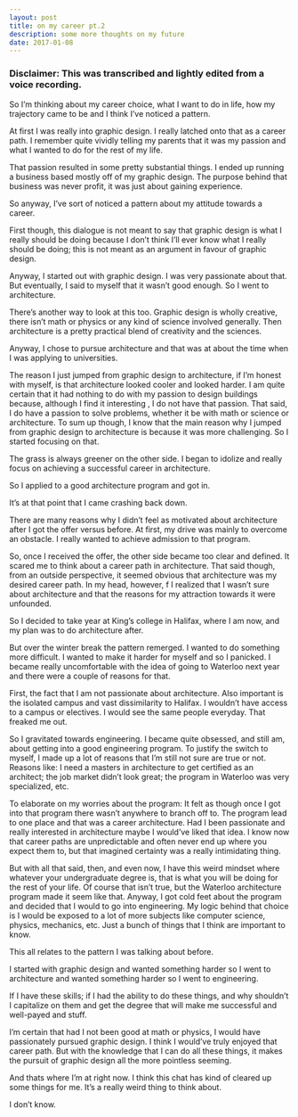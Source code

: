 ```yaml
---
layout: post
title: on my career pt.2
description: some more thoughts on my future
date: 2017-01-08
---
```


### Disclaimer: This was transcribed and lightly edited from a voice recording.

So I’m thinking about my career choice, what I want to do in life, how my trajectory came to be and I think I’ve noticed a pattern.

At first I was really into graphic design. I really latched onto that as a career path. I remember quite vividly telling my parents that it was my passion and what I wanted to do for the rest of my life.

That passion resulted in some pretty substantial things. I ended up running a business based mostly off of my graphic design. The purpose behind that business was never profit, it was just about gaining experience.

So anyway, I’ve sort of noticed a pattern about my attitude towards a career.

First though, this dialogue is not meant to say that graphic design is what I really should be doing because I don’t think I’ll ever know what I really should be doing; this is not meant as an argument in favour of graphic design.

Anyway, I started out with graphic design. I was very passionate about that. But eventually, I said to myself that it wasn’t good enough. So I went to architecture.

There’s another way to look at this too. Graphic design is wholly creative, there isn’t math or physics or any kind of science involved generally. Then architecture is a pretty practical blend of creativity and the sciences.

Anyway, I chose to pursue architecture and that was at about the time when I was applying to universities.

The reason I just jumped from graphic design to architecture, if I’m honest with myself, is that architecture looked cooler and looked harder. I am quite certain that it had nothing to do with my passion to design buildings because, although I find it interesting , I do not have that passion. That said, I do have a passion to solve problems, whether it be with math or science or architecture. To sum up though, I know that the main reason why I jumped from graphic design to architecture is because it was more challenging. So I started focusing on that.

The grass is always greener on the other side. I began to idolize and really focus on achieving a successful career in architecture.

So I applied to a good architecture program and got in.

It’s at that point that I came crashing back down.

There are many reasons why I didn’t feel as motivated about architecture after I got the offer versus before. At first, my drive was mainly to overcome an obstacle. I really wanted to achieve admission to that program.

So, once I received the offer, the other side became too clear and defined. It scared me to think about a career path in architecture. That said though, from an outside perspective, it seemed obvious that architecture was my desired career path. In my head, however, f I realized that I wasn’t sure about architecture and that the reasons for my attraction towards it were unfounded.

So I decided to take year at King’s college in Halifax, where I am now, and my plan was to do architecture after.

But over the winter break the pattern remerged. I wanted to do something more difficult. I wanted to make it harder for myself and so I panicked. I became really uncomfortable with the idea of going to Waterloo next year and there were a couple of reasons for that.

First, the fact that I am not passionate about architecture. Also important is the isolated campus and vast dissimilarity to Halifax. I wouldn’t have access to a campus or electives. I would see the same people everyday. That freaked me out.

So I gravitated towards engineering. I became quite obsessed, and still am, about getting into a good engineering program. To justify the switch to myself, I made up a lot of reasons that I’m still not sure are true or not. Reasons like: I need a masters in architecture to get certified as an architect; the job market didn’t look great; the program in Waterloo was very specialized, etc.

To elaborate on my worries about the program: It felt as though once I got into that program there wasn’t anywhere to branch off to. The program lead to one place and that was a career architecture. Had I been passionate and really interested in architecture maybe I would’ve liked that idea. I know now that career paths are unpredictable and often never end up where you expect them to, but that imagined certainty was a really intimidating thing.

But with all that said, then, and even now, I have this weird mindset where whatever your undergraduate degree is, that is what you will be doing for the rest of your life. Of course that isn’t true, but the Waterloo architecture program made it seem like that.
Anyway, I got cold feet about the program and decided that I would to go into engineering. My logic behind that choice is I would be exposed to a lot of more subjects like computer science, physics, mechanics, etc. Just a bunch of things that I think are important to know.

This all relates to the pattern I was talking about before.

I started with graphic design and wanted something harder so I went to architecture and wanted something harder so I went to engineering.

If I have these skills; if I had the ability to do these things, and why shouldn’t I capitalize on them and get the degree that will make me successful and well-payed and stuff.

I’m certain that had I not been good at math or physics, I would have passionately pursued graphic design. I think I would’ve truly enjoyed that career path.
But with the knowledge that I can do all these things, it makes the pursuit of graphic design all the more pointless seeming.

And thats where I’m at right now. I think this chat has kind of cleared up some things for me. It’s a really weird thing to think about.

I don’t know.
